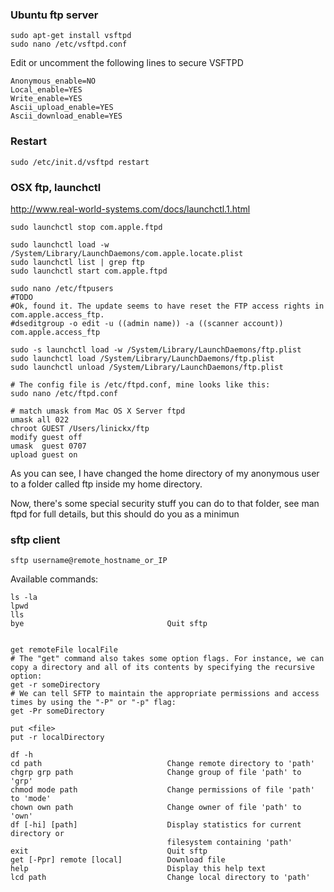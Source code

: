 ### Ubuntu ftp server

```
sudo apt-get install vsftpd
sudo nano /etc/vsftpd.conf
```
Edit or uncomment the following lines to secure VSFTPD
```
Anonymous_enable=NO
Local_enable=YES
Write_enable=YES
Ascii_upload_enable=YES
Ascii_download_enable=YES
```

### Restart
```
sudo /etc/init.d/vsftpd restart
```

### OSX ftp, launchctl 

http://www.real-world-systems.com/docs/launchctl.1.html
```
sudo launchctl stop com.apple.ftpd

sudo launchctl load -w /System/Library/LaunchDaemons/com.apple.locate.plist
sudo launchctl list | grep ftp
sudo launchctl start com.apple.ftpd

sudo nano /etc/ftpusers
#TODO
#Ok, found it. The update seems to have reset the FTP access rights in com.apple.access_ftp.
#dseditgroup -o edit -u ((admin name)) -a ((scanner account)) com.apple.access_ftp

sudo -s launchctl load -w /System/Library/LaunchDaemons/ftp.plist
sudo launchctl load /System/Library/LaunchDaemons/ftp.plist
sudo launchctl unload /System/Library/LaunchDaemons/ftp.plist

# The config file is /etc/ftpd.conf, mine looks like this:
sudo nano /etc/ftpd.conf

# match umask from Mac OS X Server ftpd
umask all 022
chroot GUEST /Users/linickx/ftp
modify guest off
umask  guest 0707
upload guest on
```

As you can see, I have changed the home directory of my anonymous user to a folder called ftp inside my home directory.

Now, there's some special security stuff you can do to that folder, see man ftpd for full details, but this should do you as a minimun

### sftp client

`sftp username@remote_hostname_or_IP`

Available commands:
```
ls -la
lpwd
lls
bye                                Quit sftp


get remoteFile localFile
# The "get" command also takes some option flags. For instance, we can copy a directory and all of its contents by specifying the recursive option:
get -r someDirectory
# We can tell SFTP to maintain the appropriate permissions and access times by using the "-P" or "-p" flag:
get -Pr someDirectory

put <file>
put -r localDirectory

df -h
cd path                            Change remote directory to 'path'
chgrp grp path                     Change group of file 'path' to 'grp'
chmod mode path                    Change permissions of file 'path' to 'mode'
chown own path                     Change owner of file 'path' to 'own'
df [-hi] [path]                    Display statistics for current directory or
                                   filesystem containing 'path'
exit                               Quit sftp
get [-Ppr] remote [local]          Download file
help                               Display this help text
lcd path                           Change local directory to 'path'
```